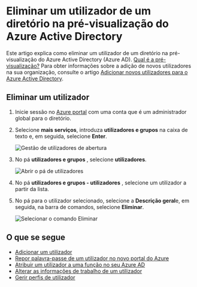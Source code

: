 <properties
    pageTitle="Eliminar um utilizador de um diretório na pré-visualização do Azure Active Directory | Microsoft Azure"
    description="Explica como eliminar um utilizador e todas as suas informações a partir do Azure Active Directory"
    services="active-directory"
    documentationCenter=""
    authors="curtand"
    manager="femila"
    editor=""/>

<tags
    ms.service="active-directory"
    ms.workload="identity"
    ms.tgt_pltfrm="na"
    ms.devlang="na"
    ms.topic="article"
    ms.date="09/12/2016"
    ms.author="curtand"/>

# <a name="delete-a-user-from-a-directory-in-azure-active-directory-preview"></a>Eliminar um utilizador de um diretório na pré-visualização do Azure Active Directory

Este artigo explica como eliminar um utilizador de um diretório na pré-visualização do Azure Active Directory (Azure AD). [Qual é a pré-visualização?](active-directory-preview-explainer.md) Para obter informações sobre a adição de novos utilizadores na sua organização, consulte o artigo [Adicionar novos utilizadores para o Azure Active Directory](active-directory-users-create-azure-portal.md).

## <a name="delete-a-user"></a>Eliminar um utilizador

1.  Inicie sessão no [Azure portal](https://portal.azure.com) com uma conta que é um administrador global para o diretório.

2.  Selecione **mais serviços**, introduza **utilizadores e grupos** na caixa de texto e, em seguida, selecione **Enter**.

    ![Gestão de utilizadores de abertura](./media/active-directory-users-delete-user-azure-portal/create-users-user-management.png)

3.  No pá **utilizadores e grupos** , selecione **utilizadores**.

    ![Abrir o pá de utilizadores](./media/active-directory-users-delete-user-azure-portal/create-users-open-users-blade.png)

4. No pá **utilizadores e grupos - utilizadores** , selecione um utilizador a partir da lista.

5. No pá para o utilizador selecionado, selecione a **Descrição geral**e, em seguida, na barra de comandos, selecione **Eliminar**.

    ![Selecionar o comando Eliminar](./media/active-directory-users-delete-user-azure-portal/create-users-delete-command.png)


## <a name="whats-next"></a>O que se segue

- [Adicionar um utilizador](active-directory-users-create-azure-portal.md)
- [Repor palavra-passe de um utilizador no novo portal do Azure](active-directory-users-reset-password-azure-portal.md)
- [Atribuir um utilizador a uma função no seu Azure AD](active-directory-users-assign-role-azure-portal.md)
- [Alterar as informações de trabalho de um utilizador](active-directory-users-work-info-azure-portal.md)
- [Gerir perfis de utilizador](active-directory-users-profile-azure-portal.md)
